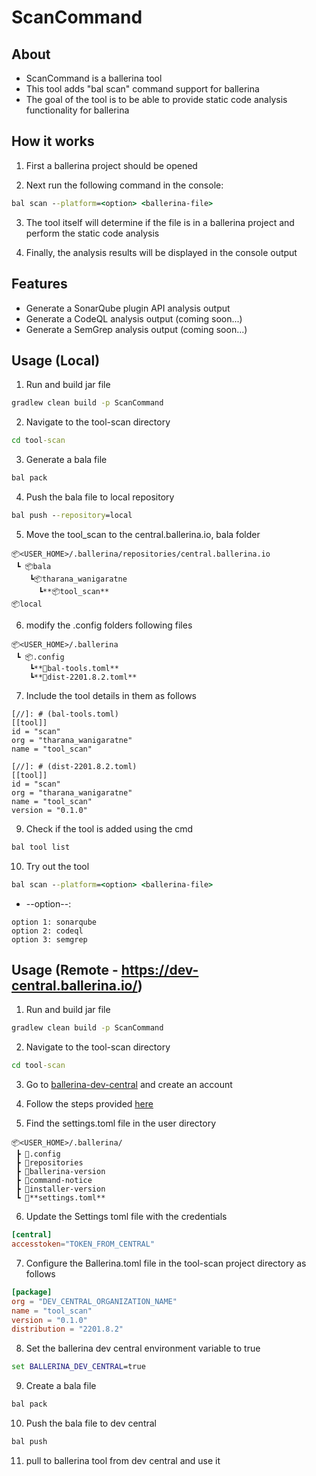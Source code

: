 # ScanCommand

## About

- ScanCommand is a ballerina tool
- This tool adds "bal scan" command support for ballerina
- The goal of the tool is to be able to provide static code analysis functionality for ballerina

## How it works

1. First a ballerina project should be opened

2. Next run the following command in the console:
```cmd
bal scan --platform=<option> <ballerina-file>
```

3. The tool itself will determine if the file is in a ballerina project and perform the static code analysis

4. Finally, the analysis results will be displayed in the console output

## Features

- Generate a SonarQube plugin API analysis output
- Generate a CodeQL analysis output (coming soon...)
- Generate a SemGrep analysis output (coming soon...)

## Usage (Local)

1. Run and build jar file
```cmd
gradlew clean build -p ScanCommand
```

2. Navigate to the tool-scan directory
```cmd
cd tool-scan
```

3. Generate a bala file
```cmd
bal pack
```

4. Push the bala file to local repository
```cmd
bal push --repository=local
```

5. Move the tool_scan to the central.ballerina.io, bala folder
```
📦<USER_HOME>/.ballerina/repositories/central.ballerina.io
 ┗ 📦bala
    ┗📦tharana_wanigaratne
      ┗**📦tool_scan**
📦local
```

6. modify the .config folders following files
```
📦<USER_HOME>/.ballerina
 ┗ 📦.config
    ┗**📜bal-tools.toml**
    ┗**📜dist-2201.8.2.toml**
```

7. Include the tool details in them as follows
```
[//]: # (bal-tools.toml)
[[tool]]
id = "scan"
org = "tharana_wanigaratne"
name = "tool_scan"
```

```
[//]: # (dist-2201.8.2.toml)
[[tool]]
id = "scan"
org = "tharana_wanigaratne"
name = "tool_scan"
version = "0.1.0"
```

9. Check if the tool is added using the cmd
```cmd
bal tool list
```

10. Try out the tool
```cmd
bal scan --platform=<option> <ballerina-file>
```

- --option--:
``` 
option 1: sonarqube
option 2: codeql
option 3: semgrep
```

## Usage (Remote - https://dev-central.ballerina.io/)

1. Run and build jar file
```cmd
gradlew clean build -p ScanCommand
```

2. Navigate to the tool-scan directory
```cmd
cd tool-scan
```

3. Go to [ballerina-dev-central](dev-central.ballerina.io) and create an account

4. Follow the steps provided [here](https://ballerina.io/learn/publish-packages-to-ballerina-central/)

5. Find the settings.toml file in the user directory
```
📦<USER_HOME>/.ballerina/
 ┣ 📂.config
 ┣ 📂repositories
 ┣ 📜ballerina-version
 ┣ 📜command-notice
 ┣ 📜installer-version
 ┗ 📜**settings.toml**
```

6. Update the Settings toml file with the credentials
```settings.toml
[central]
accesstoken="TOKEN_FROM_CENTRAL"
```

7. Configure the Ballerina.toml file in the tool-scan project directory as follows
```Ballerina.toml
[package]
org = "DEV_CENTRAL_ORGANIZATION_NAME"
name = "tool_scan"
version = "0.1.0"
distribution = "2201.8.2"
```

8. Set the ballerina dev central environment variable to true
```cmd
set BALLERINA_DEV_CENTRAL=true
```

9. Create a bala file
```cmd
bal pack
```

10. Push the bala file to dev central
```cmd
bal push
```

11. pull to ballerina tool from dev central and use it